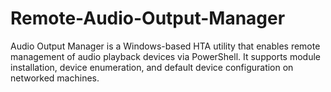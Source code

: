 # Remote-Audio-Output-Manager
Audio Output Manager is a Windows-based HTA utility that enables remote management of audio playback devices via PowerShell. It supports module installation, device enumeration, and default device configuration on networked machines.
